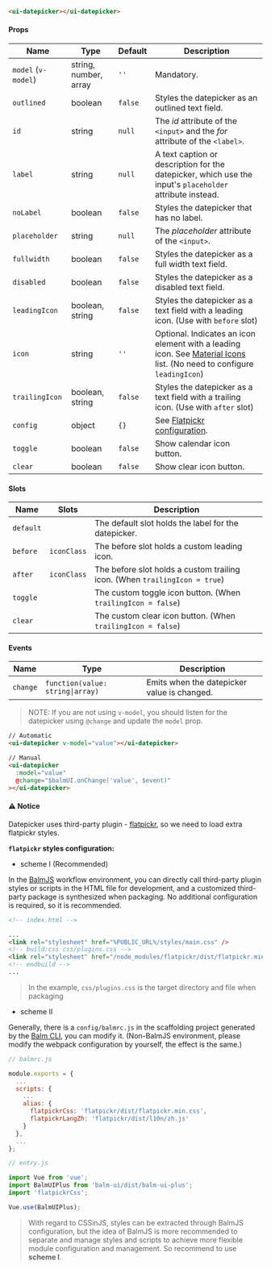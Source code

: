 ```html
<ui-datepicker></ui-datepicker>
```

#### Props

| Name                | Type                  | Default | Description                                                                                                                        |
| ------------------- | --------------------- | ------- | ---------------------------------------------------------------------------------------------------------------------------------- |
| `model` (`v-model`) | string, number, array | `''`    | Mandatory.                                                                                                                         |
| `outlined`          | boolean               | `false` | Styles the datepicker as an outlined text field.                                                                                   |
| `id`                | string                | `null`  | The _id_ attribute of the `<input>` and the _for_ attribute of the `<label>`.                                                      |
| `label`             | string                | `null`  | A text caption or description for the datepicker, which use the input's `placeholder` attribute instead.                           |
| `noLabel`           | boolean               | `false` | Styles the datepicker that has no label.                                                                                           |
| `placeholder`       | string                | `null`  | The _placeholder_ attribute of the `<input>`.                                                                                      |
| `fullwidth`         | boolean               | `false` | Styles the datepicker as a full width text field.                                                                                  |
| `disabled`          | boolean               | `false` | Styles the datepicker as a disabled text field.                                                                                    |
| `leadingIcon`       | boolean, string       | `false` | Styles the datepicker as a text field with a leading icon. (Use with `before` slot)                                                |
| `icon`              | string                | `''`    | Optional. Indicates an icon element with a leading icon. See [Material Icons](/#/icons) list. (No need to configure `leadingIcon`) |
| `trailingIcon`      | boolean, string       | `false` | Styles the datepicker as a text field with a trailing icon. (Use with `after` slot)                                                |
| `config`            | object                | `{}`    | See [Flatpickr configuration](https://flatpickr.js.org/options/).                                                                  |
| `toggle`            | boolean               | `false` | Show calendar icon button.                                                                                                         |
| `clear`             | boolean               | `false` | Show clear icon button.                                                                                                            |

#### Slots

| Name      | Slots       | Description                                                                |
| --------- | ----------- | -------------------------------------------------------------------------- |
| `default` |             | The default slot holds the label for the datepicker.                       |
| `before`  | `iconClass` | The before slot holds a custom leading icon.                               |
| `after`   | `iconClass` | The before slot holds a custom trailing icon. (When `trailingIcon = true`) |
| `toggle`  |             | The custom toggle icon button. (When `trailingIcon = false`)               |
| `clear`   |             | The custom clear icon button. (When `trailingIcon = false`)                |

#### Events

| Name     | Type                             | Description                                 |
| -------- | -------------------------------- | ------------------------------------------- |
| `change` | `function(value: string\|array)` | Emits when the datepicker value is changed. |

> NOTE: If you are not using `v-model`, you should listen for the datepicker using `@change` and update the `model` prop.

```html
// Automatic
<ui-datepicker v-model="value"></ui-datepicker>

// Manual
<ui-datepicker
  :model="value"
  @change="$balmUI.onChange('value', $event)"
></ui-datepicker>
```

#### ⚠️ Notice

Datepicker uses third-party plugin - [flatpickr](https://flatpickr.js.org/), so we need to load extra flatpickr styles.

**`flatpickr` styles configuration:**

- scheme I (Recommended)

In the [BalmJS](https://balmjs.com/) workflow environment, you can directly call third-party plugin styles or scripts in the HTML file for development, and a customized third-party package is synthesized when packaging. No additional configuration is required, so it is recommended.

```html
<!-- index.html -->

...
<link rel="stylesheet" href="%PUBLIC_URL%/styles/main.css" />
<!-- build:css css/plugins.css -->
<link rel="stylesheet" href="/node_modules/flatpickr/dist/flatpickr.min.css" />
<!-- endbuild -->
...
```

> In the example, `css/plugins.css` is the target directory and file when packaging

- scheme II

Generally, there is a `config/balmrc.js` in the scaffolding project generated by the [Balm CLI](https://github.com/balmjs/balm-cli), you can modify it. (Non-BalmJS environment, please modify the webpack configuration by yourself, the effect is the same.)

```js
// balmrc.js

module.exports = {
  ...
  scripts: {
    ...
    alias: {
      flatpickrCss: 'flatpickr/dist/flatpickr.min.css',
      flatpickrLangZh: 'flatpickr/dist/l10n/zh.js'
    }
  },
  ...
};
```

```js
// entry.js

import Vue from 'vue';
import BalmUIPlus from 'balm-ui/dist/balm-ui-plus';
import 'flatpickrCss';

Vue.use(BalmUIPlus);
```

> With regard to CSSinJS, styles can be extracted through BalmJS configuration, but the idea of BalmJS is more recommended to separate and manage styles and scripts to achieve more flexible module configuration and management. So recommend to use **scheme I**.
